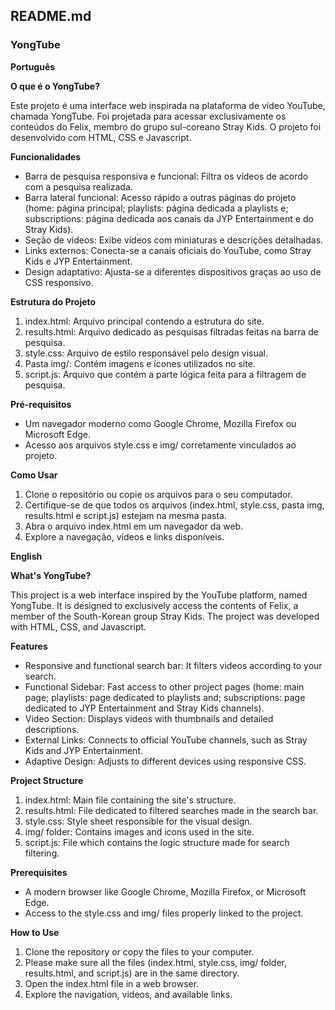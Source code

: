 ## **README.md**

### **YongTube**

**Português**

**O que é o YongTube?**

Este projeto é uma interface web inspirada na plataforma de vídeo YouTube, chamada YongTube. Foi projetada para acessar exclusivamente os conteúdos do Felix, membro do grupo sul-coreano Stray Kids. O projeto foi desenvolvido com HTML, CSS e Javascript.

**Funcionalidades**

- Barra de pesquisa responsiva e funcional: Filtra os vídeos de acordo com a pesquisa realizada.
- Barra lateral funcional: Acesso rápido a outras páginas do projeto (home: página principal; playlists: página dedicada a playlists e; subscriptions: página dedicada aos canais da JYP Entertainment e do Stray Kids).
- Seção de vídeos: Exibe vídeos com miniaturas e descrições detalhadas.
- Links externos: Conecta-se a canais oficiais do YouTube, como Stray Kids e JYP Entertainment.
- Design adaptativo: Ajusta-se a diferentes dispositivos graças ao uso de CSS responsivo.

**Estrutura do Projeto**

1. index.html: Arquivo principal contendo a estrutura do site.
2. results.html: Arquivo dedicado as pesquisas filtradas feitas na barra de pesquisa.
3. style.css: Arquivo de estilo responsável pelo design visual.
4. Pasta img/: Contém imagens e ícones utilizados no site.
5. script.js: Arquivo que contém a parte lógica feita para a filtragem de pesquisa.

**Pré-requisitos**

- Um navegador moderno como Google Chrome, Mozilla Firefox ou Microsoft Edge.
- Acesso aos arquivos style.css e img/ corretamente vinculados ao projeto.

**Como Usar**

1. Clone o repositório ou copie os arquivos para o seu computador.
2. Certifique-se de que todos os arquivos (index.html, style.css, pasta img, results.html e script.js) estejam na mesma pasta.
3. Abra o arquivo index.html em um navegador da web.
4. Explore a navegação, vídeos e links disponíveis.

**English**

**What's YongTube?**

This project is a web interface inspired by the YouTube platform, named YongTube. It is designed to exclusively access the contents of Felix, a member of the South-Korean group Stray Kids. The project was developed with HTML, CSS, and Javascript.

**Features**

- Responsive and functional search bar: It filters videos according to your search. 
- Functional Sidebar: Fast access to other project pages (home: main page; playlists: page dedicated to playlists and; subscriptions: page dedicated to JYP Entertainment and Stray Kids channels).
- Video Section: Displays videos with thumbnails and detailed descriptions.
- External Links: Connects to official YouTube channels, such as Stray Kids and JYP Entertainment.
- Adaptive Design: Adjusts to different devices using responsive CSS.

**Project Structure**
1. index.html: Main file containing the site's structure.
2. results.html: File dedicated to filtered searches made in the search bar.
3. style.css: Style sheet responsible for the visual design.
4. img/ folder: Contains images and icons used in the site.
5. script.js: File which contains the logic structure made for search filtering.

**Prerequisites**

- A modern browser like Google Chrome, Mozilla Firefox, or Microsoft Edge.
- Access to the style.css and img/ files properly linked to the project.

**How to Use**

1. Clone the repository or copy the files to your computer.
2. Please make sure all the files (index.html, style.css, img/ folder, results.html, and script.js) are in the same directory.
3. Open the index.html file in a web browser.
4. Explore the navigation, videos, and available links.

